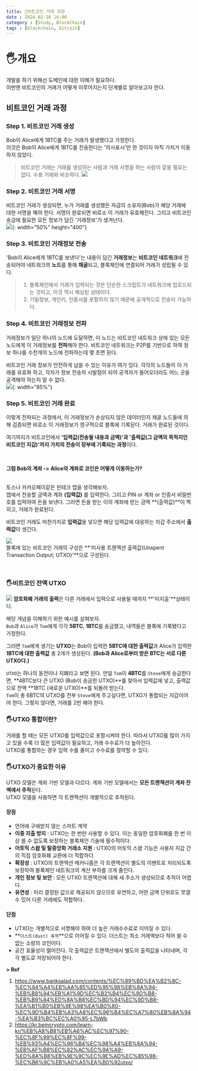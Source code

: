 ```yaml
---
title: 📝비트코인 거래 과정
date : 2024-02-16 16:00
category : [Study, BlockChain]
tags : [blockchain, bitcoin]
---
```


# 🖐️개요
개발을 하기 위해선 도메인에 대한 이해가 필요하다.   
이번엔 비트코인의 거래가 어떻게 이루어지는지 단계별로 알아보고자 한다.   

## 비트코인 거래 과정
### Step 1. 비트코인 거래 생성
Bob이 Alice에게 1BTC를 주는 거래가 발생했다고 가정한다.   
이것은 Bob이 Alice에게 1BTC를 전송한다는 '의사표시'만 한 것이지 아직 가치가 이동하지 않았다.   

> 비트코인 거래는 거래를 생성하는 사람과 거래 서명을 하는 사람이 같을 필요는 없다.
> 수표 거래와 비슷하다.
![](/assets/img/YY-MM/2024-02-16-16-25-23.png)   

### Step 2. 비트코인 거래 서명
비트코인 거래가 생성되면, 누가 거래를 생성했든 자금의 소유자(Bob)가 해당 거래에 대한 서명을 해야 한다. 서명이 완료되면 비로소 이 거래가 유효해진다. 그리고 비트코인 송금에 필요한 모든 정보가 담긴 '거래정보'가 생겨난다.   
![](/assets/img/YY-MM/2024-02-16-16-27-35.png){: width="50%" height="400"}    

### Step 3. 비트코인 거래정보 전송
'Bob이 Alice에게 1BTC를 보낸다'는 내용이 담긴 **거래정보**는 **비트코인 네트워크**에 전송되어야 네트워크의 **노드**를 통해 **채굴**되고, 블록체인에 연결되어 거래가 성립될 수 있다.   

> 1) 블록체인에서 거래가 입력되는 것은 단순한 스크립트가 네트워크에 업로드되는 것이고, 이것 역시 해싱된 상태이다.
> 2) 기밀정보, 개인키, 인증서를 포함하지 않기 때문에 공개적으로 전송이 가능하다.

### Step 4. 비트코인 거래정보 전파
거래정보가 일단 하나의 노드에 도달하면, 이 노드는 비트코인 네트워크 상에 있는 모든 노드에게 이 거래정보를 **전파**해야 한다. 비트코인 네트워크는 P2P를 기반으로 하여 정보 하나를 수천개의 노드에 전파하는데 몇 초면 된다.   

비트코인 거래 정보가 안전하게 남을 수 있는 이유가 여기 있다. 각각의 노드들이 이 거래를 유효화 하고, 각자가 정보 전송의 시발점이 되어 공격자가 들어오더라도 어느 곳을 공격해야 하는지 알 수 없다.   
![](/assets/img/YY-MM/2024-02-16-16-39-59.png){: width="85%"}   

### Step 5. 비트코인 거래 완료
이렇게 전파되는 과정에서, 이 거래정보가 손상되지 않은 데이터인지 채굴 노드들에 의해 검증되면 비로소 이 거래정보가 영구적으로 블록에 기록된다. 거래가 완료된 것이다.   

여기까지가 비트코인에서 
**'입력값(전송될 내용과 금액)'과 '출력값(그 금액의 목적지인 비트코인 지갑)'까지 가치의 전송이 장부에 기록되는 과정**이다.

<br>   

**그럼 Bob의 계좌 -> Alice의 계좌로 코인은 어떻게 이동하는가?**   
<br>

토스나 카카오페이같은 핀테크 앱을 생각해보자.   
앱에서 전송할 금액과 계좌 **(입력값)** 를 입력한다. 그리고 PIN or 계좌 or 인증서 비밀번호를 입력하여 돈을 보낸다. 그러면 돈을 받는 이의 계좌에 받는 금액 **(출력값)**이 찍히고, 거래가 완료된다.   

비트코인 거래도 마찬가지로 **입력값**을 넣으면 해당 입력값에 대응하는 지갑 주소에서 **출력값**이 생긴다.    

![](/assets/img/YY-MM/2024-02-16-16-51-19.png)   
블록에 있는 비트코인 거래의 구성은 **'미사용 트랜잭션 출력값(Unspent Transaction Output; UTXO)'**으로 구성된다.   

<br>

### 🖐️비트코인 잔액 UTXO
![](/assets/img/YY-MM/2024-02-16-16-53-14.png)
**암호화폐 거래의 출력**은 다른 거래에서 입력으로 사용될 때까지 **'미지출'**상태이다.   

해당 개념을 이해하기 위한 예시를 살펴보자.   
`Bob`과 `Alice`가 `Tom`에게 각각 **5BTC**, **1BTC**를 송금했고, 내역들은 블록에 기록됐다고 가정한다.   

그러면 `Tom`에게 생기는 **UTXO**는 Bob이 입력한 **5BTC에 대한 출력값**과 Alice가 입력한 **1BTC에 대한 출력값** 총 2개가 생성된다. **(Bob과 Alice로부터 받은 BTC는 서로 다른 UTXO다.)**   

`UTXO`는 하나의 동전이나 지폐라고 보면 된다. 만일 `Tom`이 **4BTC**를 `Steve`에게 송금한다면, **4BTC보다 큰 UTXO (Bob이 송금한 UTXO)**를 찾아서 입력값에 넣고, 출력값으로 잔액 **1BTC (새로운 UTXO)**를 되돌려 받는다.   
`Tom`이 총 6BTC의 UTXO를 전부 `Steve`에게 주고싶다면, UTXO가 통합되는 지갑이어야 한다. 그렇지 않다면, 거래를 2번 해야 한다.   

### 🖐️UTXO 통합이란?
거래를 할 때는 모든 UTXO를 입력값으로 포함시켜야 한다. 따라서 UTXO를 많이 가지고 있을 수록 더 많은 입력값이 필요하고, 거래 수수료가 더 높아진다.   
UTXO를 통합하는 경우 입력 수를 줄이고 수수료를 절약할 수 있다.   


### 🖐️UTXO가 중요한 이유
UTXO 모델은 계좌 기반 모델과 다르다. 
계좌 기반 모델에서는 **모든 트랜잭션이 계좌 잔액에서 추적**된다.   
UTXO 모델을 사용하면 각 트랜잭션이 개별적으로 추적된다.   

#### 장점
- 언어에 구애받지 않는 스마트 계약
- **이중 지출 방지** : UTXO는 한 번만 사용할 수 있다. 이는 동일한 암호화폐를 한 번 이상 쓸 수 없도록 보장하는 블록체인 기술에 필수적이다. 
- **어토믹 스왑 및 탈중앙화 거래소 지원** : UTXO의 어토믹 스왑 기능은 사용자 지갑 간의 직접 암호화폐 교환에 더 적합하다.   
- **확장성** : UTXO의 트랜잭션 메커니즘은 각 트랜잭션이 별도의 이벤트로 처리되도록 보장하여 블록체인 네트워크의 계산 부하를 크게 줄인다.
- **개인 정보 및 보안** : 모든 UTXO 트랜잭션에 대해 새 주소가 생성되므로 추적이 어렵다.
- **유연성** : 미리 결정된 값으로 제공되지 않으므로 유연하고, 어떤 금액 단위로도 쪼갤 수 있어 다른 거래에도 적합하다.


#### 단점
- UTXO는 개별적으로 서명해야 하여 더 높은 거래수수료로 이어질 수 있다.
- **`더스트(dust) 축적`**으로 이어질 수 있다. 더스트는 최소 거래액보다 적어 쓸 수 없는 소량의 코인이다.
- 공간 효율성이 떨어진다. 각 출력값은 트랜잭션에서 별도의 출력값을 나타내며, 각각 별도로 저장되어야 한다.

**> Ref**
1. <https://www.banksalad.com/contents/%EC%89%BD%EA%B2%8C-%EC%84%A4%EB%AA%85%ED%95%98%EB%8A%94-%EB%B8%94%EB%A1%9D%EC%B2%B4%EC%9D%B8-%EB%B9%84%ED%8A%B8%EC%BD%94%EC%9D%B8-%EA%B1%B0%EB%9E%98%EA%B0%80-%EC%9D%B4%EB%A3%A8%EC%96%B4%EC%A7%80%EB%8A%94-%EA%B3%BC%EC%A0%95-L7bWb>
2. <https://kr.beincrypto.com/learn-kr/%EB%A8%B8%EB%A6%AC%EC%97%90-%EC%8F%99%EC%8F%99-%EB%93%A4%EC%96%B4%EC%98%A4%EB%8A%94-%EB%AF%B8%EC%82%AC%EC%9A%A9-%ED%8A%B8%EB%9E%9C%EC%9E%AD%EC%85%98-%EC%B6%9C%EB%A0%A5%EA%B0%92utxo/>